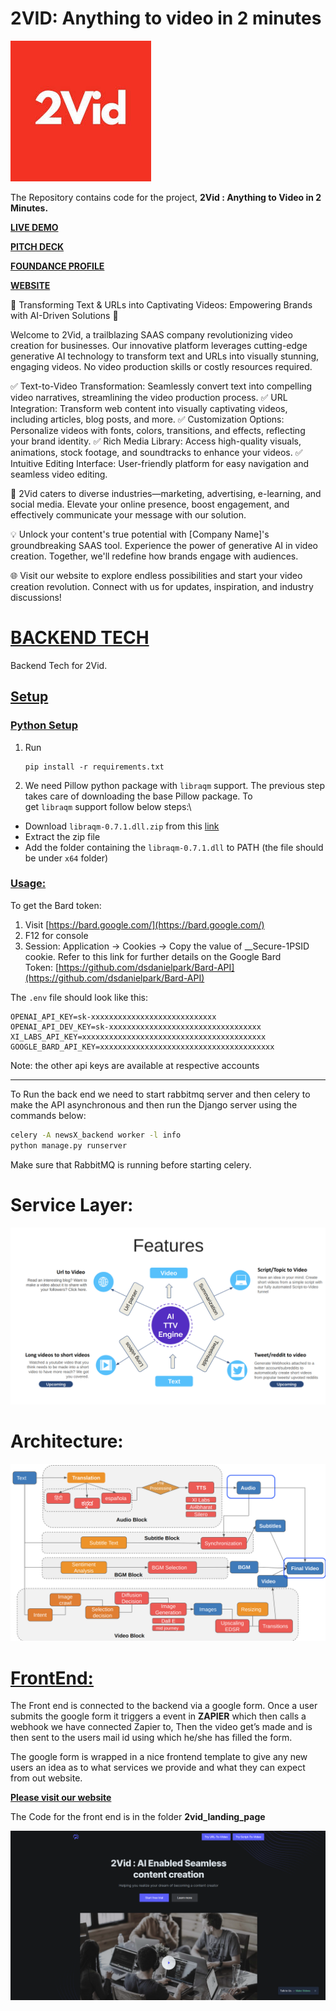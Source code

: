 # 2VID: Anything to video in 2 minutes

![Untitled](2VID%20Anything%20to%20video%20in%202%20minutes%20220c16266fa24a7fa6b7276cb55de20e/Untitled.png)

The Repository contains code for the project, **2Vid : Anything to Video in 2 Minutes.** 

**[LIVE DEMO](https://www.youtube.com/watch?v=G3bLHw_v1Wo)** 

[**PITCH DECK**](https://docs.google.com/presentation/d/1SRl3G7AIyInN25L9SUrRlYH8J-2m4H26ehlXtSbG2eQ/edit?usp=sharing)

**[FOUNDANCE PROFILE](https://app.foundance.org/projects/10267)**

[**WEBSITE**](https://2vid.tech/)

🎥 Transforming Text & URLs into Captivating Videos: Empowering Brands with AI-Driven Solutions 🚀

Welcome to 2Vid, a trailblazing SAAS company revolutionizing video creation for businesses. Our innovative platform leverages cutting-edge generative AI technology to transform text and URLs into visually stunning, engaging videos. No video production skills or costly resources required.

✅ Text-to-Video Transformation: Seamlessly convert text into compelling video narratives, streamlining the video production process.
✅ URL Integration: Transform web content into visually captivating videos, including articles, blog posts, and more.
✅ Customization Options: Personalize videos with fonts, colors, transitions, and effects, reflecting your brand identity.
✅ Rich Media Library: Access high-quality visuals, animations, stock footage, and soundtracks to enhance your videos.
✅ Intuitive Editing Interface: User-friendly platform for easy navigation and seamless video editing.

🎯 2Vid caters to diverse industries—marketing, advertising, e-learning, and social media. Elevate your online presence, boost engagement, and effectively communicate your message with our solution.

💡 Unlock your content's true potential with [Company Name]'s groundbreaking SAAS tool. Experience the power of generative AI in video creation. Together, we'll redefine how brands engage with audiences.

🌐 Visit our website to explore endless possibilities and start your video creation revolution. Connect with us for updates, inspiration, and industry discussions!

# [BACKEND TECH](https://github.com/KanishkaHalder1771/2Vid)

Backend Tech for 2Vid. 

## [Setup](https://github.com/dataX-ai/2vid-Backend#setup)

### [Python Setup](https://github.com/dataX-ai/2vid-Backend#python-setup)

1. Run
    
    ```
    pip install -r requirements.txt
    
    ```
    
2. We need Pillow python package with `libraqm` support. The previous step takes care of downloading the base Pillow package. To get `libraqm` support follow below steps:\
- Download `libraqm‑0.7.1.dll.zip` from this [link](https://www.lfd.uci.edu/~gohlke/pythonlibs/#pillow)
- Extract the zip file
- Add the folder containing the `libraqm‑0.7.1.dll` to PATH (the file should be under `x64` folder)

### [Usage:](https://github.com/dataX-ai/2vid-Backend#usage)

To get the Bard token:

1. Visit [https://bard.google.com/](https://bard.google.com/)
2. F12 for console
3. Session: Application → Cookies → Copy the value of __Secure-1PSID cookie. Refer to this link for further details on the Google Bard Token: [https://github.com/dsdanielpark/Bard-API](https://github.com/dsdanielpark/Bard-API)

The `.env` file should look like this:

```
OPENAI_API_KEY=sk-xxxxxxxxxxxxxxxxxxxxxxxxxxxx
OPENAI_API_DEV_KEY=sk-xxxxxxxxxxxxxxxxxxxxxxxxxxxxxxxxxx
XI_LABS_API_KEY=xxxxxxxxxxxxxxxxxxxxxxxxxxxxxxxxxxxxxxxxx
GOOGLE_BARD_API_KEY=xxxxxxxxxxxxxxxxxxxxxxxxxxxxxxxxxxxxxxx

```

Note: the other api keys are available at respective accounts

---

To Run the back end we need to start rabbitmq server and then celery to make the API asynchronous and then run the Django server using the commands below:

```bash
celery -A newsX_backend worker -l info
python manage.py runserver
```

Make sure that RabbitMQ is running before starting celery.

# Service Layer:

![Screenshot from 2023-09-24 18-25-41.png](2VID%20Anything%20to%20video%20in%202%20minutes%20220c16266fa24a7fa6b7276cb55de20e/Screenshot_from_2023-09-24_18-25-41.png)

# Architecture:

![Screenshot from 2023-09-24 18-25-56.png](2VID%20Anything%20to%20video%20in%202%20minutes%20220c16266fa24a7fa6b7276cb55de20e/Screenshot_from_2023-09-24_18-25-56.png)

# [FrontEnd:](https://2vid.tech/)

The Front end is connected to the backend via a google form. Once a user submits the google form it triggers a event in **ZAPIER** which then calls a webhook we have connected Zapier to, Then the video get’s made and is then sent to the users mail id using which he/she has filled the form. 

The google form is wrapped in a nice frontend template to give any new users an idea as to what services we provide and what they can expect from out website. 

**[Please visit our website](https://2vid.tech/)** 

The Code for the front end is in the folder **2vid_landing_page**

![Screenshot from 2023-09-24 18-56-42.png](2VID%20Anything%20to%20video%20in%202%20minutes%20220c16266fa24a7fa6b7276cb55de20e/Screenshot_from_2023-09-24_18-56-42.png)